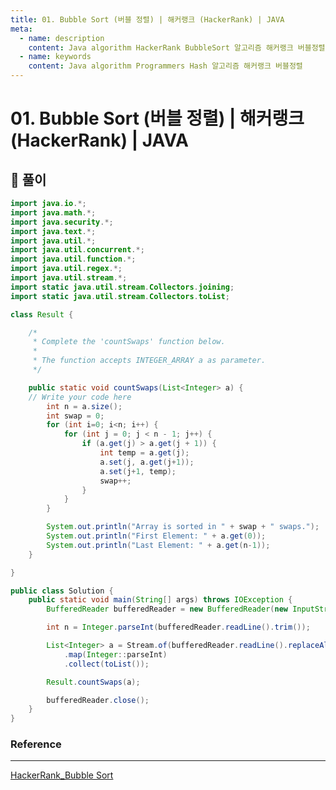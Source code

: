 ```yaml
---
title: 01. Bubble Sort (버블 정렬) | 해커랭크 (HackerRank) | JAVA
meta:
  - name: description
    content: Java algorithm HackerRank BubbleSort 알고리즘 해커랭크 버블정렬
  - name: keywords
    content: Java algorithm Programmers Hash 알고리즘 해커랭크 버블정렬
---
```


# 01. Bubble Sort (버블 정렬) | 해커랭크 (HackerRank) | JAVA

## 🔑 풀이

```java
import java.io.*;
import java.math.*;
import java.security.*;
import java.text.*;
import java.util.*;
import java.util.concurrent.*;
import java.util.function.*;
import java.util.regex.*;
import java.util.stream.*;
import static java.util.stream.Collectors.joining;
import static java.util.stream.Collectors.toList;

class Result {

    /*
     * Complete the 'countSwaps' function below.
     *
     * The function accepts INTEGER_ARRAY a as parameter.
     */

    public static void countSwaps(List<Integer> a) {
    // Write your code here
        int n = a.size();
        int swap = 0;
        for (int i=0; i<n; i++) {
            for (int j = 0; j < n - 1; j++) {
                if (a.get(j) > a.get(j + 1)) {
                    int temp = a.get(j);
                    a.set(j, a.get(j+1));
                    a.set(j+1, temp);
                    swap++;
                }
            }
        }

        System.out.println("Array is sorted in " + swap + " swaps.");
        System.out.println("First Element: " + a.get(0));
        System.out.println("Last Element: " + a.get(n-1));
    }

}

public class Solution {
    public static void main(String[] args) throws IOException {
        BufferedReader bufferedReader = new BufferedReader(new InputStreamReader(System.in));

        int n = Integer.parseInt(bufferedReader.readLine().trim());

        List<Integer> a = Stream.of(bufferedReader.readLine().replaceAll("\\s+$", "").split(" "))
            .map(Integer::parseInt)
            .collect(toList());

        Result.countSwaps(a);

        bufferedReader.close();
    }
}
```

### Reference

---

[HackerRank_Bubble Sort](https://www.hackerrank.com/challenges/sock-merchant/problem?isFullScreen=true&h_l=interview&playlist_slugs%5B%5D=interview-preparation-kit&playlist_slugs%5B%5D=warmup)